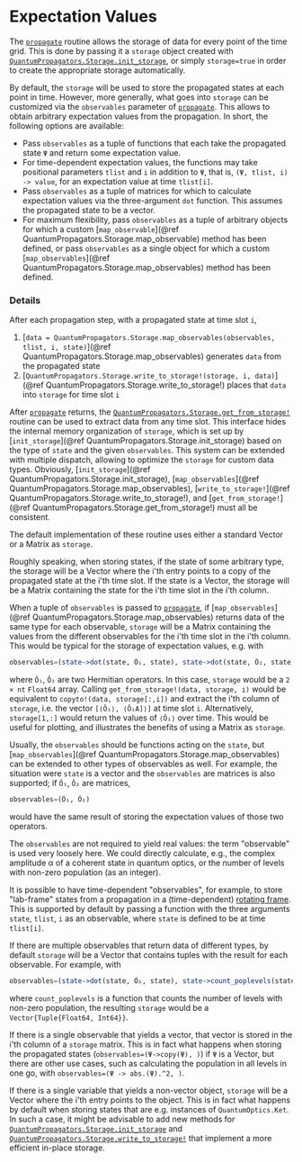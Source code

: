 # Expectation Values

The [`propagate`](@ref) routine allows the storage of data for every point of the time grid.  This is done by passing it a `storage` object created with [`QuantumPropagators.Storage.init_storage`](@ref), or simply `storage=true` in order to create the appropriate storage automatically.

By default, the `storage` will be used to store the propagated states at each point in time. However, more generally, what goes into `storage` can be customized via the `observables` parameter of [`propagate`](@ref). This allows to obtain arbitrary expectation values from the propagation. In short, the following options are available:

* Pass `observables` as a tuple of functions that each take the propagated state `Ψ` and return some expectation value.
* For time-dependent expectation values, the functions may take positional parameters `tlist` and `i` in addition to `Ψ`, that is, `(Ψ, tlist, i) -> value`, for an expectation value at time `tlist[i]`.
* Pass `observables` as a tuple of matrices for which to calculate expectation values via the three-argument `dot` function. This assumes the propagated state to be a vector.
* For maximum flexibility, pass `observables` as a tuple of arbitrary objects for which a custom [`map_observable`](@ref QuantumPropagators.Storage.map_observable) method has been defined, or pass `observables` as a single object for which a custom [`map_observables`](@ref QuantumPropagators.Storage.map_observables) method has been defined.


### Details

After each propagation step, with a propagated state at time slot `i`,

1. [`data = QuantumPropagators.Storage.map_observables(observables, tlist, i, state)`](@ref QuantumPropagators.Storage.map_observables) generates `data` from the propagated state
2. [`QuantumPropagators.Storage.write_to_storage!(storage, i, data)`](@ref QuantumPropagators.Storage.write_to_storage!) places that `data` into `storage` for time slot `i`

After [`propagate`](@ref) returns, the [`QuantumPropagators.Storage.get_from_storage!`](@ref) routine can be used to extract data from any time slot. This interface hides the internal memory organization of `storage`, which is set up by [`init_storage`](@ref QuantumPropagators.Storage.init_storage) based on the type of `state` and the given `observables`. This system can be extended with multiple dispatch, allowing to optimize the `storage` for custom data types. Obviously, [`init_storage`](@ref QuantumPropagators.Storage.init_storage), [`map_observables`](@ref QuantumPropagators.Storage.map_observables), [`write_to_storage!`](@ref QuantumPropagators.Storage.write_to_storage!), and [`get_from_storage!`](@ref QuantumPropagators.Storage.get_from_storage!) must all be consistent.

The default implementation of these routine uses either a standard Vector or a Matrix as `storage`.

Roughly speaking, when storing states, if the state of some arbitrary type,
the storage will be a Vector where the i'th entry points to a copy of the propagated state at the i'th time slot. If the state is a Vector, the storage will be a Matrix containing the state for the i'th time slot in the i'th column.

When a tuple of `observables` is passed to [`propagate`](@ref), if [`map_observables`](@ref QuantumPropagators.Storage.map_observables) returns data of the same type for each observable, `storage` will be a Matrix containing the values from the different observables for the i'th time slot in the i'th column. This would be typical for the storage of expectation values, e.g. with

~~~julia
observables=(state->dot(state, Ô₁, state), state->dot(state, Ô₂, state))
~~~

where `Ô₁`, `Ô₂` are two Hermitian operators. In this case, `storage` would be
a `2 × nt` `Float64` array. Calling `get_from_storage!(data, storage, i)` would be
equivalent to `copyto!(data, storage[:,i])` and extract the i'th column of `storage`, i.e. the
vector `[⟨Ô₁⟩, ⟨Ô₂A]⟩]` at time slot `i`. Alternatively, `storage[1,:]` would return the values of `⟨Ô₁⟩` over time. This would be useful for plotting, and illustrates the benefits of using a Matrix as `storage`.

Usually, the `observables` should be functions acting on the `state`, but [`map_observables`](@ref QuantumPropagators.Storage.map_observables) can be extended to other types of observables as well. For example, the situation were `state` is a vector and the `observables` are matrices is also supported; if  `Ô₁`, `Ô₂` are matrices,
~~~julia
observables=(Ô₁, Ô₂)
~~~
would have the same result of storing the expectation values of those two operators.

The `observables` are not required to yield real values: the term "observable"
is used very loosely here. We could directly calculate, e.g., the complex
amplitude α of a coherent state in quantum optics, or the number of levels with
non-zero population (as an integer).

It is possible to have time-dependent "observables", for example, to store "lab-frame" states from a propagation in a (time-dependent) [rotating frame](https://en.wikipedia.org/wiki/Rotating-wave_approximation). This is supported by default by passing a function with the three arguments `state`, `tlist`, `i` as an observable, where `state` is defined to be at time `tlist[i]`.

If there are multiple observables that return data of different types, by default `storage` will be a Vector that contains tuples with the result for each observable. For example, with

~~~julia
observables=(state->dot(state, Ô₁, state), state->count_poplevels(state))
~~~

where `count_poplevels` is a function that counts the number of levels with
non-zero population, the resulting `storage` would be a `Vector{Tuple{Float64, Int64}}`.

If there is a single observable that yields a vector, that vector is stored in the i'th column of a `storage` matrix. This is in fact what happens when storing the propagated states (`observables=(Ψ->copy(Ψ), )`) if `Ψ` is a Vector, but there are other use cases, such as calculating the population in all levels in one go, with
`observables=(Ψ -> abs.(Ψ).^2, )`.

If there is a single variable that yields a non-vector object, `storage` will be a Vector where the i'th entry points to the object. This is in fact what happens by default when storing states  that are e.g. instances of
`QuantumOptics.Ket`. In such a case, it might be advisable to add new methods for [`QuantumPropagators.Storage.init_storage`](@ref) and [`QuantumPropagators.Storage.write_to_storage!`](@ref) that implement a more efficient in-place storage.
